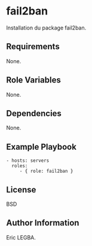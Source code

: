 fail2ban
=========

Installation du package fail2ban.

Requirements
------------

None.

Role Variables
--------------

None.

Dependencies
------------

None.

Example Playbook
----------------

    - hosts: servers
      roles:
         - { role: fail2ban }

License
-------

BSD

Author Information
------------------

Eric LEGBA.
